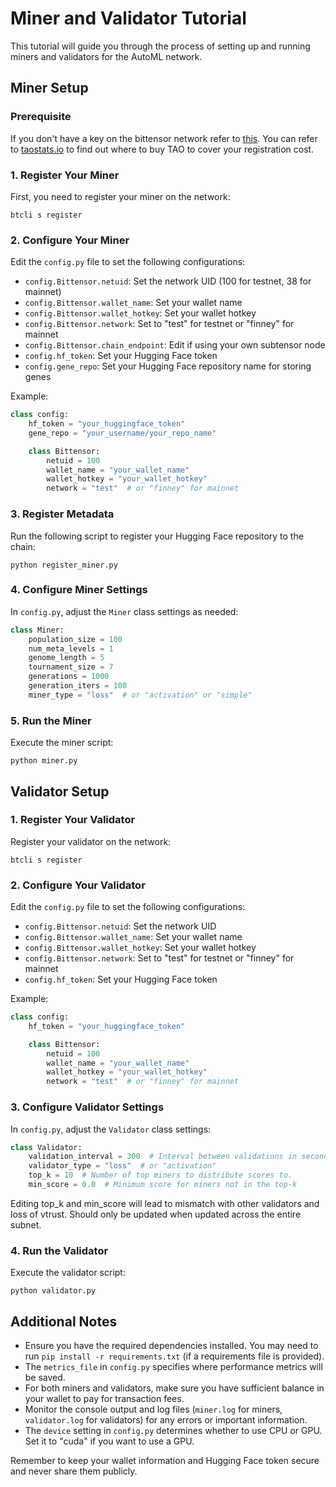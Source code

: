 # Miner and Validator Tutorial

This tutorial will guide you through the process of setting up and running miners and validators for the AutoML network.

## Miner Setup

### Prerequisite

If you don't have a key on the bittensor network refer to [this](https://docs.bittensor.com/getting-started/wallets). You can refer to [taostats.io](https://taostats.io) to find out where to buy TAO to cover your registration cost.

### 1. Register Your Miner

First, you need to register your miner on the network:

```
btcli s register
```

### 2. Configure Your Miner

Edit the `config.py` file to set the following configurations:

- `config.Bittensor.netuid`: Set the network UID (100 for testnet, 38 for mainnet)
- `config.Bittensor.wallet_name`: Set your wallet name
- `config.Bittensor.wallet_hotkey`: Set your wallet hotkey
- `config.Bittensor.network`: Set to "test" for testnet or "finney" for mainnet
- `config.Bittensor.chain_endpoint`: Edit if using your own subtensor node
- `config.hf_token`: Set your Hugging Face token
- `config.gene_repo`: Set your Hugging Face repository name for storing genes

Example:

```python
class config:
    hf_token = "your_huggingface_token"
    gene_repo = "your_username/your_repo_name"

    class Bittensor:
        netuid = 100
        wallet_name = "your_wallet_name"
        wallet_hotkey = "your_wallet_hotkey"
        network = "test"  # or "finney" for mainnet
```

### 3. Register Metadata

Run the following script to register your Hugging Face repository to the chain:

```
python register_miner.py
```

### 4. Configure Miner Settings

In `config.py`, adjust the `Miner` class settings as needed:

```python
class Miner:
    population_size = 100
    num_meta_levels = 1
    genome_length = 5
    tournament_size = 7
    generations = 1000
    generation_iters = 100
    miner_type = "loss"  # or "activation" or "simple"
```

### 5. Run the Miner

Execute the miner script:

```
python miner.py
```

## Validator Setup

### 1. Register Your Validator

Register your validator on the network:

```
btcli s register
```

### 2. Configure Your Validator

Edit the `config.py` file to set the following configurations:

- `config.Bittensor.netuid`: Set the network UID
- `config.Bittensor.wallet_name`: Set your wallet name
- `config.Bittensor.wallet_hotkey`: Set your wallet hotkey
- `config.Bittensor.network`: Set to "test" for testnet or "finney" for mainnet
- `config.hf_token`: Set your Hugging Face token

Example:

```python
class config:
    hf_token = "your_huggingface_token"

    class Bittensor:
        netuid = 100
        wallet_name = "your_wallet_name"
        wallet_hotkey = "your_wallet_hotkey"
        network = "test"  # or "finney" for mainnet
```

### 3. Configure Validator Settings

In `config.py`, adjust the `Validator` class settings:

```python
class Validator:
    validation_interval = 300  # Interval between validations in seconds
    validator_type = "loss"  # or "activation"
    top_k = 10  # Number of top miners to distribute scores to. 
    min_score = 0.0  # Minimum score for miners not in the top-k
```

Editing top_k and min_score will lead to mismatch with other validators and loss of vtrust. Should only be updated when updated across the entire subnet.

### 4. Run the Validator

Execute the validator script:

```
python validator.py
```

## Additional Notes

- Ensure you have the required dependencies installed. You may need to run `pip install -r requirements.txt` (if a requirements file is provided).
- The `metrics_file` in `config.py` specifies where performance metrics will be saved.
- For both miners and validators, make sure you have sufficient balance in your wallet to pay for transaction fees.
- Monitor the console output and log files (`miner.log` for miners, `validator.log` for validators) for any errors or important information.
- The `device` setting in `config.py` determines whether to use CPU or GPU. Set it to "cuda" if you want to use a GPU.

Remember to keep your wallet information and Hugging Face token secure and never share them publicly.

